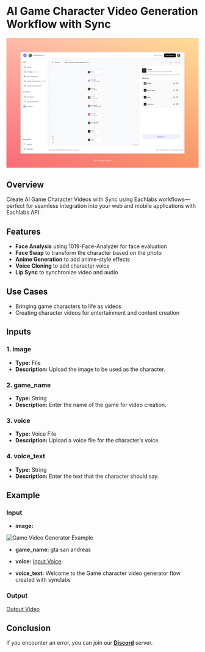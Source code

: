 # AI Game Character Video Generation Workflow with Sync

<img src="images/game-video-generator-sync-full.jpeg" alt="AI Game Character Video Generation Workflow with Sync"/>

## Overview
Create AI Game Character Videos with Sync using Eachlabs workflows—perfect for seamless integration into your web and mobile applications with Eachlabs API.

## Features
- **Face Analysis** using 1019-Face-Analyzer for face evaluation
- **Face Swap** to transform the character based on the photo
- **Anime Generation** to add anime-style effects
- **Voice Cloning** to add character voice
- **Lip Sync** to synchronize video and audio

## Use Cases
- Bringing game characters to life as videos
- Creating character videos for entertainment and content creation

## Inputs

### 1. image
- **Type:** File
- **Description:** Upload the image to be used as the character.

### 2. game_name
- **Type:** String
- **Description:** Enter the name of the game for video creation.

### 3. voice
- **Type:** Voice File
- **Description:** Upload a voice file for the character’s voice.

### 4. voice_text
- **Type:** String
- **Description:** Enter the text that the character should say.

## Example 

### Input
- **image:** 

 <img src="https://storage.googleapis.com/magicpoint/models/man.png" alt="Game Video Generator Example" width="300">


- **game_name:** gta san andreas
- **voice:** 
[Input Voice](https://storage.googleapis.com/magicpoint/global_inputs/each-audio.mp3)

- **voice_text:** Welcome to the Game character video generator flow created with synclabs

### Output
[Output Video](https://storage.googleapis.com/magicpoint/github-outputs/game-video-generator-sync-github-output.mp4)

## Conclusion
If you encounter an error, you can join our <b><a href="https://discord.com/invite/yzZD4ZxBPt" target="_blank">Discord</a></b> server.

